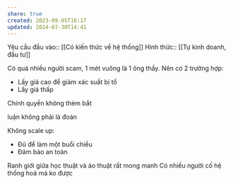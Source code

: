 ```yaml
---
share: true
created: 2023-09-05T16:17
updated: 2024-07-30T14:41
---
```

Yêu cầu đầu vào:: [[Có kiến thức về hệ thống]]
Hình thức:: [[Tự kinh doanh, đầu tư]]

Có quá nhiều người scam, 1 mét vuông là 1 ông thầy. Nên có 2 trường hợp:
- Lấy giá cao để giảm xác suất bị tố
- Lấy giá thấp 

Chính quyền không thèm bắt

luận không phải là đoán

Không scale up:
- Đủ để làm một buổi chiều
- Đảm bảo an toàn

Ranh giới giữa học thuật và ảo thuật rất mong manh
Có nhiều người cố hệ thống hoá mà ko được